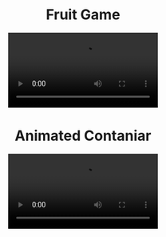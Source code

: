 <h1 align="center"> Fruit Game </h1>
<div align="center">
  <video src="https://github.com/user-attachments/assets/bd801c02-6288-4f04-9957-4396baa0277b
">
</div>


<h1 align="center"> Animated Contaniar </h1>
<div align="center">
  <video src="https://github.com/user-attachments/assets/6e2f42f9-fbe8-4e53-b186-41c16b208652">
</div>




